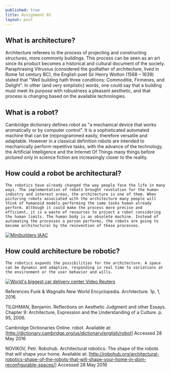 ```yaml
---
published: true
title: Assignment 01
layout: post
---
```

## What is architecture?

Architecture referees to the process of projecting and constructing structures, more commonly buildings. This process can be seen as an art since its product becomes a historical and cultural document of the society.
Paraphrasing Vitruvius (considered the godfather of architecture, lived in Rome 1st century BC), the English poet Sir Henry Wotton (1568 – 1639)  stated that "Well building hath three conditions: Commoditie, Firmenes, and Delight". In other (and very simplistic) words, one could say that a building must meet its purpose with robustness a pleasant aesthetic, and that process is changing based on the available technologies.

## What is a robot?

Cambridge dictionary defines robot as "a mechanical device that works aromatically or by computer control". It is a sophisticated automated machine that can be (re)programmed easily, therefore versatile and adaptable. However in a classical definition robots are intended to mechanically perform repetitive tasks,  with the advance of the technology, the Artificial Intelligence and the Internet Of Things many things before pictured only in science fiction are increasingly closer to the reality.

## How could a robot be architectural?

	The robotics have already changed the way people face the life in many ways. The implementation of robots brought revolution for the human industry and interest areas, the architecture is one of them. When picturing robots associated with the architecture many people will think of humanoid models performing the same tasks human already perform. Although it could make the process more precise and efficient, it is a waste of resources to project a robot considering the human limits. The human body is an obsolete machine. Instead of automating the processes a person performs, the robots are going to become architectural by the reinvention of these processes.
[![Minibuilders IAAC](https://www.youtube.com/watch?v=ZmKH7gK-xWo/0.jpg)](https://www.youtube.com/watch?v=ZmKH7gK-xWo "Minibuilders IAAC")



## How could architecture be robotic?

	The robotics expands the possibilities for the architecture. A space can be dynamic and adaptive, responding in real time to variations at the environment or the user behavior and wills.

[![World's biggest car delivery center Video Reuters](https://www.youtube.com/watch?v=o0-b-D6TCpY/0.jpg)](https://www.youtube.com/watch?v=o0-b-D6TCpY "World's biggest car delivery center Video Reuters")

	


References
Funk & Wagnalls New World Encyclopedia. Architecture. 1p. 1, 2016. 

TILGHMAN, Benjamin. Reflections on Aesthetic Judgment and other Essays. Chapter 9: Architecture, Expression and the Understanding of a Culture. p. 95, 2006.

Cambridge Dictionaries Online. robot. Available at: [http://dictionary.cambridge.org/us/dictionary/english/robot] Accessed 28 May 2016

NOVIKOV, Petr. Robohub. Architectural robotics: The shape of the robots that will shape your home. Available at: [http://robohub.org/architectural-robotics-shape-of-the-robots-that-will-shape-your-home-in-dom-reconfigurable-spaces/] Accessed 28 May 2016